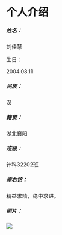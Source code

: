 # 个人介绍

##### 姓名：

刘佳慧

生日：

2004.08.11

##### 民族：

汉

##### 籍贯：

湖北襄阳

##### 班级：

计科32202班

##### 座右铭：

精益求精，稳中求进。

##### 照片：



![](https://cdn.jsdelivr.net/gh/coppersulfate1/imgs@master/markdown-imgs/202212071912747.jpg)